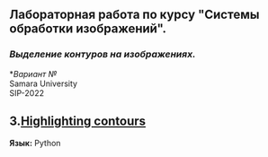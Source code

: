 ## Лабораторная работа по курсу "Системы обработки изображений".<br/>
### *Выделение контуров на изображениях.* <br/>
**Вариант №* <br/>
Samara University <br/>
SIP-2022

## 3.[Highlighting contours](https://github.com/Dark-MonkGI/ImageProcessing_SAMARA_UNIVERSITY/blob/main/4.%20Highlighting%20contours/IP_6131-010402D_Griaznov_I_4.ipynb)

**Язык:** Python <br/> 
